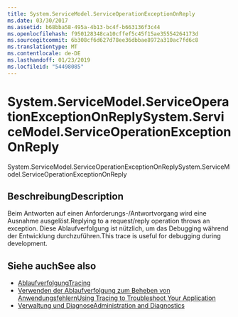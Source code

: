 ```yaml
---
title: System.ServiceModel.ServiceOperationExceptionOnReply
ms.date: 03/30/2017
ms.assetid: b68bba58-495a-4b13-bc4f-b663136f3c44
ms.openlocfilehash: f950128348ca10cffef5c45f15ae35554264173d
ms.sourcegitcommit: 6b308cf6d627d78ee36dbbae8972a310ac7fd6c8
ms.translationtype: MT
ms.contentlocale: de-DE
ms.lasthandoff: 01/23/2019
ms.locfileid: "54498085"
---
```

# <a name="systemservicemodelserviceoperationexceptiononreply"></a><span data-ttu-id="c2838-102">System.ServiceModel.ServiceOperationExceptionOnReply</span><span class="sxs-lookup"><span data-stu-id="c2838-102">System.ServiceModel.ServiceOperationExceptionOnReply</span></span>
<span data-ttu-id="c2838-103">System.ServiceModel.ServiceOperationExceptionOnReply</span><span class="sxs-lookup"><span data-stu-id="c2838-103">System.ServiceModel.ServiceOperationExceptionOnReply</span></span>  
  
## <a name="description"></a><span data-ttu-id="c2838-104">Beschreibung</span><span class="sxs-lookup"><span data-stu-id="c2838-104">Description</span></span>  
 <span data-ttu-id="c2838-105">Beim Antworten auf einen Anforderungs-/Antwortvorgang wird eine Ausnahme ausgelöst.</span><span class="sxs-lookup"><span data-stu-id="c2838-105">Replying to a request/reply operation throws an exception.</span></span> <span data-ttu-id="c2838-106">Diese Ablaufverfolgung ist nützlich, um das Debugging während der Entwicklung durchzuführen.</span><span class="sxs-lookup"><span data-stu-id="c2838-106">This trace is useful for debugging during development.</span></span>  
  
## <a name="see-also"></a><span data-ttu-id="c2838-107">Siehe auch</span><span class="sxs-lookup"><span data-stu-id="c2838-107">See also</span></span>
- [<span data-ttu-id="c2838-108">Ablaufverfolgung</span><span class="sxs-lookup"><span data-stu-id="c2838-108">Tracing</span></span>](../../../../../docs/framework/wcf/diagnostics/tracing/index.md)
- [<span data-ttu-id="c2838-109">Verwenden der Ablaufverfolgung zum Beheben von Anwendungsfehlern</span><span class="sxs-lookup"><span data-stu-id="c2838-109">Using Tracing to Troubleshoot Your Application</span></span>](../../../../../docs/framework/wcf/diagnostics/tracing/using-tracing-to-troubleshoot-your-application.md)
- [<span data-ttu-id="c2838-110">Verwaltung und Diagnose</span><span class="sxs-lookup"><span data-stu-id="c2838-110">Administration and Diagnostics</span></span>](../../../../../docs/framework/wcf/diagnostics/index.md)

